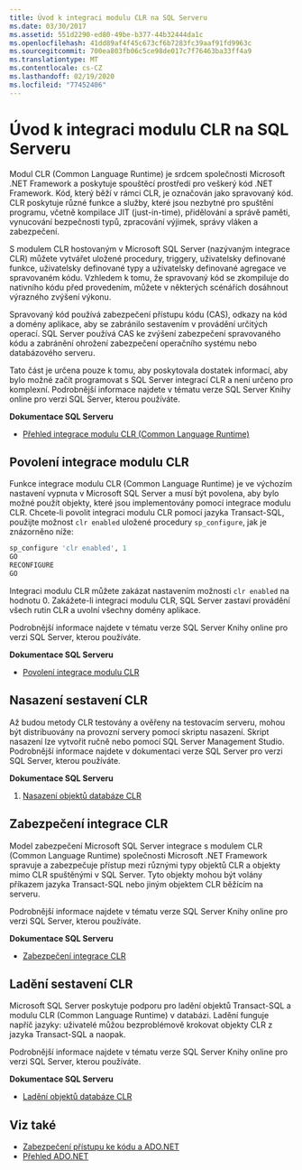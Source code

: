 ```yaml
---
title: Úvod k integraci modulu CLR na SQL Serveru
ms.date: 03/30/2017
ms.assetid: 551d2290-ed80-49be-b377-44b32444da1c
ms.openlocfilehash: 41dd89af4f45c673cf6b7283fc39aaf91fd9963c
ms.sourcegitcommit: 700ea803fb06c5ce98de017c7f76463ba33ff4a9
ms.translationtype: MT
ms.contentlocale: cs-CZ
ms.lasthandoff: 02/19/2020
ms.locfileid: "77452406"
---
```

# <a name="introduction-to-sql-server-clr-integration"></a>Úvod k integraci modulu CLR na SQL Serveru
Modul CLR (Common Language Runtime) je srdcem společnosti Microsoft .NET Framework a poskytuje spouštěcí prostředí pro veškerý kód .NET Framework. Kód, který běží v rámci CLR, je označován jako spravovaný kód. CLR poskytuje různé funkce a služby, které jsou nezbytné pro spuštění programu, včetně kompilace JIT (just-in-time), přidělování a správě paměti, vynucování bezpečnosti typů, zpracování výjimek, správy vláken a zabezpečení.  
  
 S modulem CLR hostovaným v Microsoft SQL Server (nazývaným integrace CLR) můžete vytvářet uložené procedury, triggery, uživatelsky definované funkce, uživatelsky definované typy a uživatelsky definované agregace ve spravovaném kódu. Vzhledem k tomu, že spravovaný kód se zkompiluje do nativního kódu před provedením, můžete v některých scénářích dosáhnout výrazného zvýšení výkonu.  
  
 Spravovaný kód používá zabezpečení přístupu kódu (CAS), odkazy na kód a domény aplikace, aby se zabránilo sestavením v provádění určitých operací. SQL Server používá CAS ke zvýšení zabezpečení spravovaného kódu a zabránění ohrožení zabezpečení operačního systému nebo databázového serveru.  
  
 Tato část je určena pouze k tomu, aby poskytovala dostatek informací, aby bylo možné začít programovat s SQL Server integrací CLR a není určeno pro komplexní. Podrobnější informace najdete v tématu verze SQL Server Knihy online pro verzi SQL Server, kterou používáte.  
  
 **Dokumentace SQL Serveru**  
  
- [Přehled integrace modulu CLR (Common Language Runtime)](/sql/relational-databases/clr-integration/common-language-runtime-integration-overview)  
  
## <a name="enabling-clr-integration"></a>Povolení integrace modulu CLR  
 Funkce integrace modulu CLR (Common Language Runtime) je ve výchozím nastavení vypnuta v Microsoft SQL Server a musí být povolena, aby bylo možné použít objekty, které jsou implementovány pomocí integrace modulu CLR. Chcete-li povolit integraci modulu CLR pomocí jazyka Transact-SQL, použijte možnost `clr enabled` uložené procedury `sp_configure`, jak je znázorněno níže:  
  
```sql  
sp_configure 'clr enabled', 1  
GO  
RECONFIGURE  
GO  
```  
  
 Integraci modulu CLR můžete zakázat nastavením možnosti `clr enabled` na hodnotu 0. Zakážete-li integraci modulu CLR, SQL Server zastaví provádění všech rutin CLR a uvolní všechny domény aplikace.  
  
 Podrobnější informace najdete v tématu verze SQL Server Knihy online pro verzi SQL Server, kterou používáte.  
  
 **Dokumentace SQL Serveru**  
  
- [Povolení integrace modulu CLR](/sql/relational-databases/clr-integration/clr-integration-enabling)  
  
## <a name="deploying-a-clr-assembly"></a>Nasazení sestavení CLR  
 Až budou metody CLR testovány a ověřeny na testovacím serveru, mohou být distribuovány na provozní servery pomocí skriptu nasazení. Skript nasazení lze vytvořit ručně nebo pomocí SQL Server Management Studio. Podrobnější informace najdete v dokumentaci verze SQL Server pro verzi SQL Server, kterou používáte.  
  
 **Dokumentace SQL Serveru**  
  
1. [Nasazení objektů databáze CLR](/sql/relational-databases/clr-integration/deploying-clr-database-objects)  
  
## <a name="clr-integration-security"></a>Zabezpečení integrace CLR  
 Model zabezpečení Microsoft SQL Server integrace s modulem CLR (Common Language Runtime) společnosti Microsoft .NET Framework spravuje a zabezpečuje přístup mezi různými typy objektů CLR a objekty mimo CLR spuštěnými v SQL Server. Tyto objekty mohou být volány příkazem jazyka Transact-SQL nebo jiným objektem CLR běžícím na serveru.  
  
 Podrobnější informace najdete v tématu verze SQL Server Knihy online pro verzi SQL Server, kterou používáte.  
  
 **Dokumentace SQL Serveru**  
  
- [Zabezpečení integrace CLR](/sql/relational-databases/clr-integration/security/clr-integration-security)  
  
## <a name="debugging-a-clr-assembly"></a>Ladění sestavení CLR  
 Microsoft SQL Server poskytuje podporu pro ladění objektů Transact-SQL a modulu CLR (Common Language Runtime) v databázi. Ladění funguje napříč jazyky: uživatelé můžou bezproblémově krokovat objekty CLR z jazyka Transact-SQL a naopak.  
  
 Podrobnější informace najdete v tématu verze SQL Server Knihy online pro verzi SQL Server, kterou používáte.  
  
 **Dokumentace SQL Serveru**  
  
- [Ladění objektů databáze CLR](/sql/relational-databases/clr-integration/debugging-clr-database-objects)  
  
## <a name="see-also"></a>Viz také

- [Zabezpečení přístupu ke kódu a ADO.NET](../code-access-security.md)
- [Přehled ADO.NET](../ado-net-overview.md)
